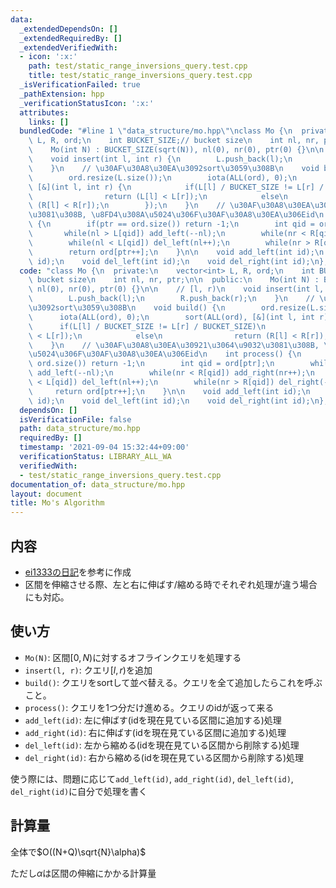 ```yaml
---
data:
  _extendedDependsOn: []
  _extendedRequiredBy: []
  _extendedVerifiedWith:
  - icon: ':x:'
    path: test/static_range_inversions_query.test.cpp
    title: test/static_range_inversions_query.test.cpp
  _isVerificationFailed: true
  _pathExtension: hpp
  _verificationStatusIcon: ':x:'
  attributes:
    links: []
  bundledCode: "#line 1 \"data_structure/mo.hpp\"\nclass Mo {\n  private:\n    vector<int>\
    \ L, R, ord;\n    int BUCKET_SIZE;// bucket size\n    int nl, nr, ptr;\n\n  public:\n\
    \    Mo(int N) : BUCKET_SIZE(sqrt(N)), nl(0), nr(0), ptr(0) {}\n\n    // [l, r)\n\
    \    void insert(int l, int r) {\n        L.push_back(l);\n        R.push_back(r);\n\
    \    }\n    // \u30AF\u30A8\u30EA\u3092sort\u3059\u308B\n    void build() {\n\
    \        ord.resize(L.size());\n        iota(ALL(ord), 0);\n        sort(ALL(ord),\
    \ [&](int l, int r) {\n            if(L[l] / BUCKET_SIZE != L[r] / BUCKET_SIZE)\n\
    \                return (L[l] < L[r]);\n            else\n                return\
    \ (R[l] < R[r]);\n        });\n    }\n    // \u30AF\u30A8\u30EA\u30921\u3064\u9032\
    \u3081\u308B, \u8FD4\u308A\u5024\u306F\u30AF\u30A8\u30EA\u306Eid\n    int process()\
    \ {\n        if(ptr == ord.size()) return -1;\n        int qid = ord[ptr];\n \
    \       while(nl > L[qid]) add_left(--nl);\n        while(nr < R[qid]) add_right(nr++);\n\
    \        while(nl < L[qid]) del_left(nl++);\n        while(nr > R[qid]) del_right(--nr);\n\
    \        return ord[ptr++];\n    }\n\n    void add_left(int id);\n    void add_right(int\
    \ id);\n    void del_left(int id);\n    void del_right(int id);\n};\n"
  code: "class Mo {\n  private:\n    vector<int> L, R, ord;\n    int BUCKET_SIZE;//\
    \ bucket size\n    int nl, nr, ptr;\n\n  public:\n    Mo(int N) : BUCKET_SIZE(sqrt(N)),\
    \ nl(0), nr(0), ptr(0) {}\n\n    // [l, r)\n    void insert(int l, int r) {\n\
    \        L.push_back(l);\n        R.push_back(r);\n    }\n    // \u30AF\u30A8\u30EA\
    \u3092sort\u3059\u308B\n    void build() {\n        ord.resize(L.size());\n  \
    \      iota(ALL(ord), 0);\n        sort(ALL(ord), [&](int l, int r) {\n      \
    \      if(L[l] / BUCKET_SIZE != L[r] / BUCKET_SIZE)\n                return (L[l]\
    \ < L[r]);\n            else\n                return (R[l] < R[r]);\n        });\n\
    \    }\n    // \u30AF\u30A8\u30EA\u30921\u3064\u9032\u3081\u308B, \u8FD4\u308A\
    \u5024\u306F\u30AF\u30A8\u30EA\u306Eid\n    int process() {\n        if(ptr ==\
    \ ord.size()) return -1;\n        int qid = ord[ptr];\n        while(nl > L[qid])\
    \ add_left(--nl);\n        while(nr < R[qid]) add_right(nr++);\n        while(nl\
    \ < L[qid]) del_left(nl++);\n        while(nr > R[qid]) del_right(--nr);\n   \
    \     return ord[ptr++];\n    }\n\n    void add_left(int id);\n    void add_right(int\
    \ id);\n    void del_left(int id);\n    void del_right(int id);\n};"
  dependsOn: []
  isVerificationFile: false
  path: data_structure/mo.hpp
  requiredBy: []
  timestamp: '2021-09-04 15:32:44+09:00'
  verificationStatus: LIBRARY_ALL_WA
  verifiedWith:
  - test/static_range_inversions_query.test.cpp
documentation_of: data_structure/mo.hpp
layout: document
title: Mo's Algorithm
---
```


## 内容
- [ei1333の日記](https://ei1333.hateblo.jp/entry/2017/09/11/211011)を参考に作成
- 区間を伸縮させる際、左と右に伸ばす/縮める時でそれぞれ処理が違う場合にも対応。

## 使い方
- `Mo(N)`: 区間$[0, N)$に対するオフラインクエリを処理する
- `insert(l, r)`: クエリ$[l, r)$を追加
- `build()`: クエリをsortして並べ替える。クエリを全て追加したらこれを呼ぶこと。
- `process()`: クエリを1つ分だけ進める。クエリのidが返って来る
- `add_left(id)`: 左に伸ばす(idを現在見ている区間に追加する)処理
- `add_right(id)`: 右に伸ばす(idを現在見ている区間に追加する)処理
- `del_left(id)`: 左から縮める(idを現在見ている区間から削除する)処理
- `del_right(id)`: 右から縮める(idを現在見ている区間から削除する)処理

使う際には、問題に応じて`add_left(id)`, `add_right(id)`, `del_left(id)`, `del_right(id)`に自分で処理を書く

## 計算量
全体で$O((N+Q)\sqrt{N}\alpha)$

ただし$\alpha$は区間の伸縮にかかる計算量